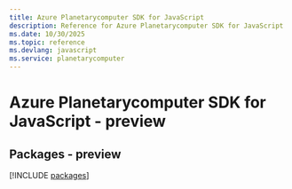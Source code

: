 ```yaml
---
title: Azure Planetarycomputer SDK for JavaScript
description: Reference for Azure Planetarycomputer SDK for JavaScript
ms.date: 10/30/2025
ms.topic: reference
ms.devlang: javascript
ms.service: planetarycomputer
---
```

# Azure Planetarycomputer SDK for JavaScript - preview
## Packages - preview
[!INCLUDE [packages](planetarycomputer-index.md)]